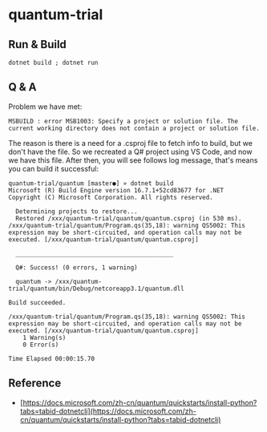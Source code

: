 # quantum-trial

## Run & Build

`dotnet build ; dotnet run`

## Q & A

Problem we have met: 

`MSBUILD : error MSB1003: Specify a project or solution file. The current working directory does not contain a project or solution file.`

The reason is there is a need for a .csproj file to fetch info to build, but we don't have the file. So we recreated a Q# project using VS Code, and now we have this file. After then, you will see follows log message, that's means you can build it successful:

```
quantum-trial/quantum [master●] » dotnet build
Microsoft (R) Build Engine version 16.7.1+52cd83677 for .NET
Copyright (C) Microsoft Corporation. All rights reserved.

  Determining projects to restore...
  Restored /xxx/quantum-trial/quantum/quantum.csproj (in 530 ms).
/xxx/quantum-trial/quantum/Program.qs(35,18): warning QS5002: This expression may be short-circuited, and operation calls may not be executed. [/xxx/quantum-trial/quantum/quantum.csproj]

  ____________________________________________

  Q#: Success! (0 errors, 1 warning)

  quantum -> /xxx/quantum-trial/quantum/bin/Debug/netcoreapp3.1/quantum.dll

Build succeeded.

/xxx/quantum-trial/quantum/Program.qs(35,18): warning QS5002: This expression may be short-circuited, and operation calls may not be executed. [/xxx/quantum-trial/quantum/quantum.csproj]
    1 Warning(s)
    0 Error(s)

Time Elapsed 00:00:15.70
```

## Reference

- [https://docs.microsoft.com/zh-cn/quantum/quickstarts/install-python?tabs=tabid-dotnetcli](https://docs.microsoft.com/zh-cn/quantum/quickstarts/install-python?tabs=tabid-dotnetcli)
